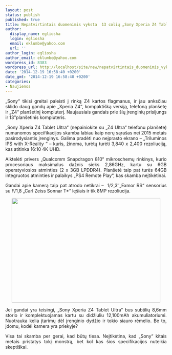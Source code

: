 ```yaml
---
layout: post
status: publish
published: true
title: Nepatvirtintais duomenimis vyksta  13 colių „Sony Xperia Z4 Tablet Ultra“  darbai
author:
  display_name: egliosha
  login: egliosha
  email: eklumbe@yahoo.com
  url: ''
author_login: egliosha
author_email: eklumbe@yahoo.com
wordpress_id: 8383
wordpress_url: http://localhost/site/new/nepatvirtintais_duomenimis_vyksta__13_coliu_sony_xperia_z4_tablet_ultra__darbai/
date: '2014-12-19 16:58:40 +0200'
date_gmt: '2014-12-19 16:58:40 +0200'
categories:
- Naujienos
---
```

<p style="text-align: justify;">
	&bdquo;Sony&ldquo; tikisi greitai paleisti į rinką Z4 kartos flagmanus, ir jau anksčiau sklido daug gandų apie &bdquo;Xperia Z4&ldquo;, kompakti&scaron;ką versiją, telefoną plan&scaron;etę ir &bdquo;Z4&ldquo; plan&scaron;etinį kompiuterį. Naujausiais gandais prie &scaron;ių įrenginių prisijungs ir 13&Prime;plan&scaron;etinis kompiuteris.</p>
<p style="text-align: justify;">
	&bdquo;Sony Xperia Z4 Tablet Ultra&ldquo; (nepainiokite su &bdquo;Z4 Ultra&ldquo; telefonu plan&scaron;ete) numanomos specifikacijos skamba labiau kaip norų sąra&scaron;as nei 2015 metais pasirodysiantis įrenginys. Galima pradėti nuo neįprasto ekrano &ndash; &bdquo;Triluminos IPS with X-Reality &ldquo; &ndash; kuris, žinoma, turėtų turėti 3,840 x 2,400 rezoliuciją, kas atitinka 16:10 4K UHD.</p>
<p style="text-align: justify;">
	Aiktelėti privers &bdquo;Qualcomm Snapdragon 810&ldquo; mikroschemų rinkinys, kurio procesoriaus maksimalus dažnis sieks 2,86GHz, kartu su 6GB operatyviosios atminties (2 x 3GB LPDDR4). Plan&scaron;etė taip pat turės 64GB integruotos atminties ir palaikys &bdquo;PS4 Remote Play&ldquo;, kas skamba neįtikėtinai.</p>
<p style="text-align: justify;">
	Gandai apie kamerą taip pat atrodo netikrai &ndash; &nbsp;1/2,3&Prime;&bdquo;Exmor RS&ldquo; sensorius su F/1,8 &bdquo;Carl Zeiss Sonnar T*&ldquo; lę&scaron;iais ir tik 8MP rezoliucija.</p>
<p style="text-align: center;">
	<a href="http://technews.lt/userfiles/sony-xperia-z4 ultra tablet.jpg"><img alt="" src="http://technews.lt/userfiles/sony-xperia-z4 ultra tablet.jpg" style="width: 464px; height: 326px;" /></a></p>
<p style="text-align: justify;">
	Jei gandai yra teisingi, &bdquo;Sony Xperia Z4 Tablet Ultra&ldquo; bus subtilių 8,6mm storio ir komplektuojamas kartu su didžiuliu 12,100mAh akumuliatoriumi. Nuotrauka kelia įtarimų dėl įrenginio dydžio ir tokio siauro rėmelio. Be to, įdomu, kodėl kamera yra priekyje?</p>
<p style="text-align: justify;">
	Visa tai skamba per gerai, kad būtų tiesa. Neįtikėtina, kad &bdquo;Sony&ldquo; kitais metais pristatys tokį monstrą, bet kol kas &scaron;ios specifikacijos nuteikia skepti&scaron;kai.&nbsp;</p>
